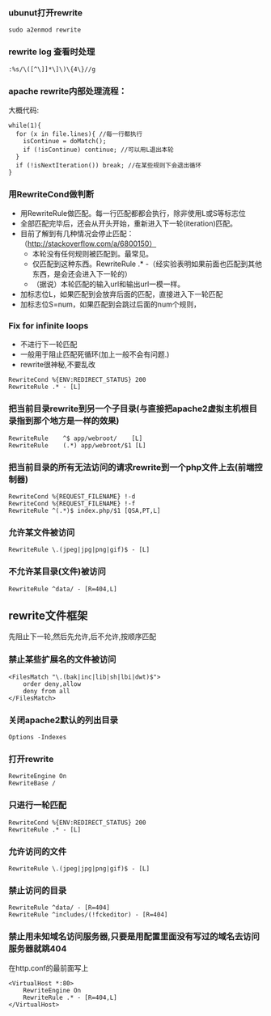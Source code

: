 ### ubunut打开rewrite
```
sudo a2enmod rewrite
```

### rewrite log 查看时处理
```
:%s/\([^\]]*\]\)\{4\}//g
```

### apache rewrite内部处理流程：
大概代码:
```
while(1){
  for (x in file.lines){ //每一行都执行
    isContinue = doMatch();
    if (!isContinue) continue; //可以用L退出本轮
  }
  if (!isNextIteration()) break; //在某些规则下会退出循环
}
```
### 用RewriteCond做判断
* 用RewriteRule做匹配。每一行匹配都都会执行，除非使用L或S等标志位
* 全部匹配完毕后，还会从开头开始，重新进入下一轮(iteration)匹配。
* 目前了解到有几种情况会停止匹配：（http://stackoverflow.com/a/6800150）
  * 本轮没有任何规则被匹配到。最常见。
  * 仅匹配到这种东西。RewriteRule .* -（经实验表明如果前面也匹配到其他东西，是会还会进入下一轮的）
  * （据说）本轮匹配的输入url和输出url一模一样。
* 加标志位L，如果匹配到会放弃后面的匹配，直接进入下一轮匹配
* 加标志位S=num，如果匹配到会跳过后面的num个规则，

### Fix for infinite loops
* 不进行下一轮匹配
* 一般用于阻止匹配死循环(加上一般不会有问题.)
* rewrite很神秘,不要乱改
```
RewriteCond %{ENV:REDIRECT_STATUS} 200
RewriteRule .* - [L]
```
### 把当前目录rewrite到另一个子目录(与直接把apache2虚拟主机根目录指到那个地方是一样的效果)
```
RewriteRule    ^$ app/webroot/    [L]
RewriteRule    (.*) app/webroot/$1 [L]
```
### 把当前目录的所有无法访问的请求rewrite到一个php文件上去(前端控制器)
```
RewriteCond %{REQUEST_FILENAME} !-d
RewriteCond %{REQUEST_FILENAME} !-f
RewriteRule ^(.*)$ index.php/$1 [QSA,PT,L]
```
### 允许某文件被访问
```
RewriteRule \.(jpeg|jpg|png|gif)$ - [L]
```
### 不允许某目录(文件)被访问
```
RewriteRule ^data/ - [R=404,L]
```
## rewrite文件框架
先阻止下一轮,然后先允许,后不允许,按顺序匹配
### 禁止某些扩展名的文件被访问
```
<FilesMatch "\.(bak|inc|lib|sh|lbi|dwt)$">
    order deny,allow
    deny from all
</FilesMatch>
```
### 关闭apache2默认的列出目录
```
Options -Indexes
```
### 打开rewrite
```
RewriteEngine On
RewriteBase /
```
### 只进行一轮匹配
```
RewriteCond %{ENV:REDIRECT_STATUS} 200
RewriteRule .* - [L]
```
### 允许访问的文件
```
RewriteRule \.(jpeg|jpg|png|gif)$ - [L]
```
### 禁止访问的目录
```
RewriteRule ^data/ - [R=404]
RewriteRule ^includes/(!fckeditor) - [R=404]
```
### 禁止用未知域名访问服务器,只要是用配置里面没有写过的域名去访问服务器就跳404
在http.conf的最前面写上
```
<VirtualHost *:80>
    RewriteEngine On
    RewriteRule .* - [R=404,L]
</VirtualHost>
```

